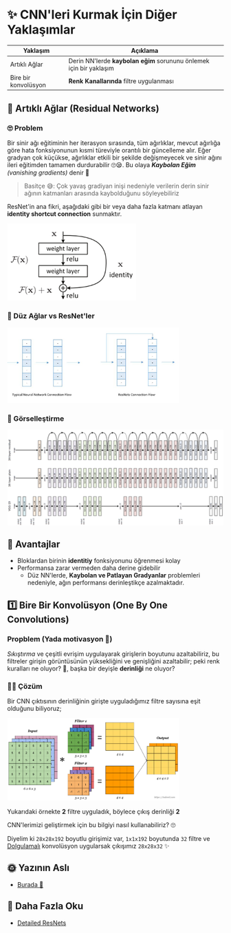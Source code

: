 # ✨ CNN'leri Kurmak İçin Diğer Yaklaşımlar 
| Yaklaşım   | Açıklama      |
| ---------- |---------------|
| Artıklı Ağlar | Derin NN'lerde **kaybolan eğim** sorununu önlemek için bir yaklaşım |
| Bire bir konvolüsyon | **Renk Kanallarında** filtre uygulanması |

## 🔄 Artıklı Ağlar (Residual Networks)
### 🙄 Problem 
Bir sinir ağı eğitiminin her iterasyon sırasında, tüm ağırlıklar, mevcut ağırlığa göre hata fonksiyonunun kısmi türeviyle orantılı bir güncelleme alır.
Eğer gradyan çok küçükse, ağırlıklar etkili bir şekilde değişmeyecek ve sinir ağını ileri eğitimden tamamen durdurabilir 🙄😪. Bu olaya _**Kaybolan Eğim** (vanishing gradients)_ denir 🙁

> Basitçe 😅: Çok yavaş gradiyan inişi nedeniyle verilerin derin sinir ağının katmanları arasında kaybolduğunu söyleyebiliriz

ResNet'in ana fikri, aşağıdaki gibi bir veya daha fazla katmanı atlayan **identity shortcut connection** sunmaktır.

<img src="../res/ResNetConcept.png" width="300"  />

### 🙌 Düz Ağlar vs ResNet'ler
<img src="../res/PlainVsRes.jpg" width="400"  />

### 👀 Görselleştirme
<img src="../res/ResNetVisualization.png" width="600"  />

## 🤗 Avantajlar
- Bloklardan birinin **identitiy** fonksiyonunu öğrenmesi kolay
- Performansa zarar vermeden daha derine gidebilir 
  - Düz NN'lerde, **Kaybolan ve Patlayan Gradyanlar** problemleri nedeniyle, ağın performansı derinleştikçe azalmaktadır. 

## 1️⃣ Bire Bir Konvolüsyon (One By One Convolutions)
### Propblem (Yada motivasyon 🤔)
_Sıkıştırma_ ve çeşitli evrişim uygulayarak girişlerin boyutunu azaltabiliriz, bu filtreler girişin görüntüsünün yüksekliğini ve genişliğini azaltabilir; peki renk kuralları ne oluyor? 🌈, başka bir deyişle **derinliği** ne oluyor?

### 🤸‍♀️ Çözüm
Bir CNN çıktısının derinliğinin girişte uyguladığımız filtre sayısına eşit olduğunu biliyoruz;

<img src="../res/ConvMulti.png" width="400"  />

Yukarıdaki örnekte **2** filtre uyguladık, böylece çıkış derinliği **2**

CNN'lerimizi geliştirmek için bu bilgiyi nasıl kullanabiliriz? 🙄

Diyelim ki `28x28x192` boyutlu girişimiz var, `1x1x192` boyutunda `32` filtre ve [Dolgulamalı](./1-GenelKavramlar-P2.md#same-convolutions) konvolüsyon uygularsak çıkışımız `28x28x32` ✨

## 🌞 Yazının Aslı
- [Burada 🐾](https://dl.asmaamir.com/3-cnnconcepts/4-otherapproaches)

## 🧐 Daha Fazla Oku
- [Detailed ResNets](https://engmrk.com/residual-networks-resnets/)